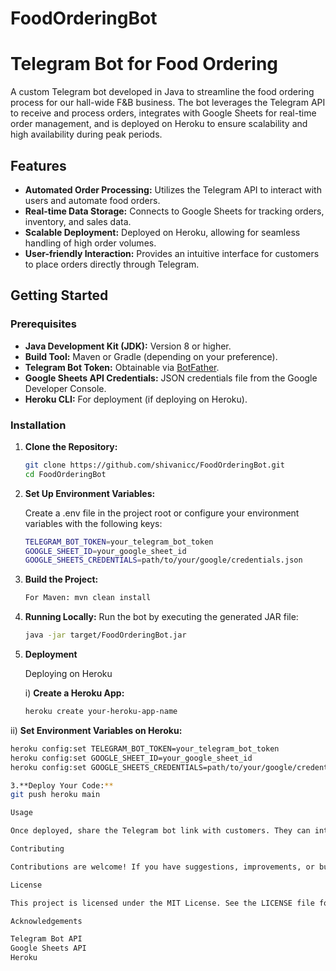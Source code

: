 # FoodOrderingBot


# Telegram Bot for Food Ordering

A custom Telegram bot developed in Java to streamline the food ordering process for our hall-wide F&B business. The bot leverages the Telegram API to receive and process orders, integrates with Google Sheets for real-time order management, and is deployed on Heroku to ensure scalability and high availability during peak periods.

## Features

- **Automated Order Processing:** Utilizes the Telegram API to interact with users and automate food orders.
- **Real-time Data Storage:** Connects to Google Sheets for tracking orders, inventory, and sales data.
- **Scalable Deployment:** Deployed on Heroku, allowing for seamless handling of high order volumes.
- **User-friendly Interaction:** Provides an intuitive interface for customers to place orders directly through Telegram.

## Getting Started

### Prerequisites

- **Java Development Kit (JDK):** Version 8 or higher.
- **Build Tool:** Maven or Gradle (depending on your preference).
- **Telegram Bot Token:** Obtainable via [BotFather](https://t.me/BotFather).
- **Google Sheets API Credentials:** JSON credentials file from the Google Developer Console.
- **Heroku CLI:** For deployment (if deploying on Heroku).

### Installation

1. **Clone the Repository:**

   ```bash
   git clone https://github.com/shivanicc/FoodOrderingBot.git
   cd FoodOrderingBot


2. **Set Up Environment Variables:**
   
   Create a .env file in the project root or configure your environment variables with the following keys:

   ```bash
   TELEGRAM_BOT_TOKEN=your_telegram_bot_token
   GOOGLE_SHEET_ID=your_google_sheet_id
   GOOGLE_SHEETS_CREDENTIALS=path/to/your/google/credentials.json


3. **Build the Project:**
   
   ```bash
   For Maven: mvn clean install
   

4. **Running Locally:**
   Run the bot by executing the generated JAR file:

   ```bash
   java -jar target/FoodOrderingBot.jar

5. **Deployment**

   Deploying on Heroku
 
    i) **Create a Heroku App:**
   
   ```bash
   heroku create your-heroku-app-name
   
 ii) **Set Environment Variables on Heroku:**
```bash   
heroku config:set TELEGRAM_BOT_TOKEN=your_telegram_bot_token
heroku config:set GOOGLE_SHEET_ID=your_google_sheet_id
heroku config:set GOOGLE_SHEETS_CREDENTIALS=path/to/your/google/credentials.json

3.**Deploy Your Code:**
git push heroku main

Usage

Once deployed, share the Telegram bot link with customers. They can interact with the bot to place food orders, which are then automatically recorded in the connected Google Sheet for efficient management and tracking.

Contributing

Contributions are welcome! If you have suggestions, improvements, or bug fixes, please open an issue or submit a pull request.

License

This project is licensed under the MIT License. See the LICENSE file for details.

Acknowledgements

Telegram Bot API
Google Sheets API
Heroku

   



